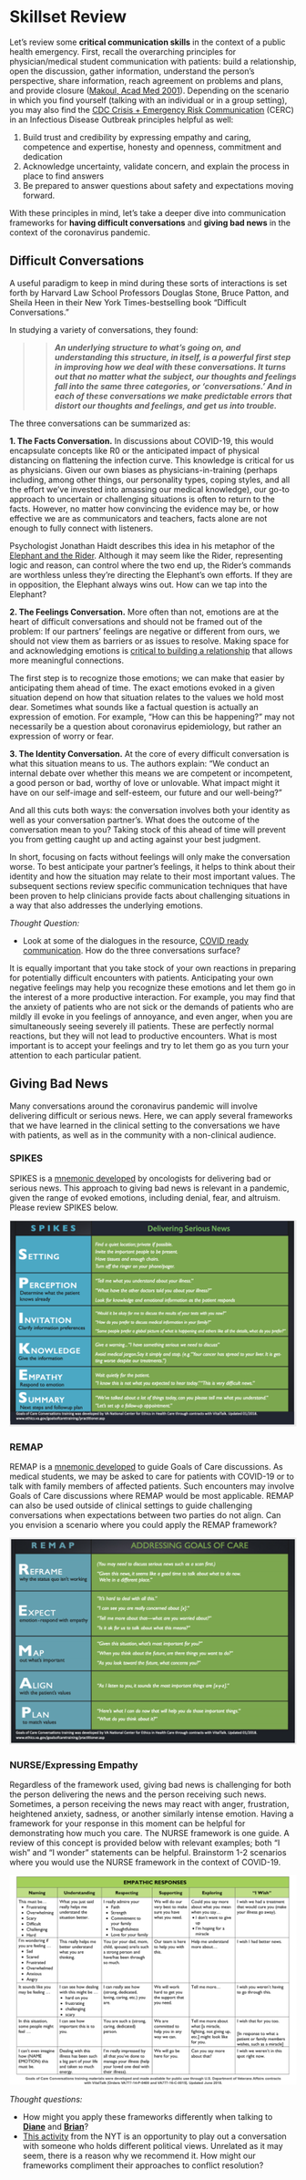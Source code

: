 # Skillset Review

Let’s review some **critical communication skills** in the context of a public health emergency. First, recall the overarching principles for physician/medical student communication with patients: build a relationship, open the discussion, gather information, understand the person’s perspective, share information, reach agreement on problems and plans, and provide closure \([Makoul, Acad Med 2001](https://www.ncbi.nlm.nih.gov/pubmed/11299158)\). Depending on the scenario in which you find yourself \(talking with an individual or in a group setting\), you may also find the [CDC Crisis + Emergency Risk Communication](https://www.cdc.gov/coronavirus/2019-ncov/downloads/fs-CERC-Infectious-Disease.pdf) \(CERC\) in an Infectious Disease Outbreak principles helpful as well:

1. Build trust and credibility by expressing empathy and caring, competence and expertise, honesty and openness, commitment and dedication
2. Acknowledge uncertainty, validate concern, and explain the process in place to find answers
3. Be prepared to answer questions about safety and expectations moving forward. 

With these principles in mind, let’s take a deeper dive into communication frameworks for **having difficult conversations** and **giving bad news** in the context of the coronavirus pandemic.

## **Difficult Conversations**

A useful paradigm to keep in mind during these sorts of interactions is set forth by Harvard Law School Professors Douglas Stone, Bruce Patton, and Sheila Heen in their New York Times-bestselling book “Difficult Conversations.”

In studying a variety of conversations, they found: 

> > _**An underlying structure to what’s going on, and understanding this structure, in itself, is a powerful first step in improving how we deal with these conversations. It turns out that no matter what the subject, our thoughts and feelings fall into the same three categories, or ‘conversations.’ And in each of these conversations we make predictable errors that distort our thoughts and feelings, and get us into trouble.**_

The three conversations can be summarized as:

**1. The Facts Conversation.** In discussions about COVID-19, this would encapsulate concepts like R0 or the anticipated impact of physical distancing on flattening the infection curve. This knowledge is critical for us as physicians. Given our own biases as physicians-in-training \(perhaps including, among other things, our personality types, coping styles, and all the effort we’ve invested into amassing our medical knowledge\), our go-to approach to uncertain or challenging situations is often to return to the facts. However, no matter how convincing the evidence may be, or how effective we are as communicators and teachers, facts alone are not enough to fully connect with listeners.

Psychologist Jonathan Haidt describes this idea in his metaphor of the [Elephant and the Rider](https://www.creativehuddle.co.uk/the-elephant-and-the-rider). Although it may seem like the Rider, representing logic and reason, can control where the two end up, the Rider’s commands are worthless unless they’re directing the Elephant’s own efforts. If they are in opposition, the Elephant always wins out. How can we tap into the Elephant?

**2. The Feelings Conversation.** More often than not, emotions are at the heart of difficult conversations and should not be framed out of the problem: If our partners’ feelings are negative or different from ours, we should not view them as barriers or as issues to resolve. Making space for and acknowledging emotions is [critical to building a relationship](https://eprognosis.ucsf.edu/communication/video-emotions.php) that allows more meaningful connections.

The first step is to recognize those emotions; we can make that easier by anticipating them ahead of time. The exact emotions evoked in a given situation depend on how that situation relates to the values we hold most dear. Sometimes what sounds like a factual question is actually an expression of emotion. For example, “How can this be happening?” may not necessarily be a question about coronavirus epidemiology, but rather an expression of worry or fear.

**3. The Identity Conversation.** At the core of every difficult conversation is what this situation means to us. The authors explain: “We conduct an internal debate over whether this means we are competent or incompetent, a good person or bad, worthy of love or unlovable. What impact might it have on our self-image and self-esteem, our future and our well-being?”

And all this cuts both ways: the conversation involves both your identity as well as your conversation partner’s. What does the outcome of the conversation mean to you? Taking stock of this ahead of time will prevent you from getting caught up and acting against your best judgment.

In short, focusing on facts without feelings will only make the conversation worse. To best anticipate your partner’s feelings, it helps to think about their identity and how the situation may relate to their most important values. The subsequent sections review specific communication techniques that have been proven to help clinicians provide facts about challenging situations in a way that also addresses the underlying emotions.

_Thought Question:_ 

* Look at some of the dialogues in the resource, [COVID ready communication](https://docs.google.com/document/d/1uSh0FeYdkGgHsZqem552iC0KmXIgaGKohl7SoeY2UXQ/mobilebasic). How do the three conversations surface?

It is equally important that you take stock of your own reactions in preparing for potentially difficult encounters with patients. Anticipating your own negative feelings may help you recognize these emotions and let them go in the interest of a more productive interaction. For example, you may find that the anxiety of patients who are not sick or the demands of patients who are mildly ill evoke in you feelings of annoyance, and even anger, when you are simultaneously seeing severely ill patients. These are perfectly normal reactions, but they will not lead to productive encounters. What is most important is to accept your feelings and try to let them go as you turn your attention to each particular patient.

## **Giving Bad News**

Many conversations around the coronavirus pandemic will involve delivering difficult or serious news. Here, we can apply several frameworks that we have learned in the clinical setting to the conversations we have with patients, as well as in the community with a non-clinical audience.

### SPIKES

SPIKES is a [mnemonic developed](https://theoncologist.onlinelibrary.wiley.com/doi/full/10.1634/theoncologist.5-4-302) by oncologists for delivering bad or serious news. This approach to giving bad news is relevant in a pandemic, given the range of evoked emotions, including denial, fear, and altruism. Please review SPIKES below.

![](../.gitbook/assets/spikes.png)

### REMAP

REMAP is a [mnemonic developed](https://www.ncbi.nlm.nih.gov/pubmed/28445100) to guide Goals of Care discussions. As medical students, we may be asked to care for patients with COVID-19 or to talk with family members of affected patients. Such encounters may involve Goals of Care discussions where REMAP would be most applicable. REMAP can also be used outside of clinical settings to guide challenging conversations when expectations between two parties do not align. Can you envision a scenario where you could apply the REMAP framework?

![](../.gitbook/assets/remap.png)

### NURSE/Expressing Empathy

Regardless of the framework used, giving bad news is challenging for both the person delivering the news and the person receiving such news. Sometimes, a person receiving the news may react with anger, frustration, heightened anxiety, sadness, or another similarly intense emotion. Having a framework for your response in this moment can be helpful for demonstrating how much you care. The NURSE framework is one guide. A review of this concept is provided below with relevant examples; both “I wish” and “I wonder” statements can be helpful. Brainstorm 1-2 scenarios where you would use the NURSE framework in the context of COVID-19.

![](../.gitbook/assets/empathicresponseshandout1.jpg)

_Thought questions:_ 

* How might you apply these frameworks differently when talking to [**Diane**](https://curriculum.covidstudentresponse.org/curriculum-overview/cases#case-2-diane) and [**Brian**](https://curriculum.covidstudentresponse.org/curriculum-overview/cases#case-1-brian)?
* [This activity](https://www.nytimes.com/interactive/2019/11/26/opinion/family-holiday-talk-impeachment.html) from the NYT is an opportunity to play out a conversation with someone who holds different political views. Unrelated as it may seem, there is a reason why we recommend it. How might our frameworks compliment their approaches to conflict resolution?

